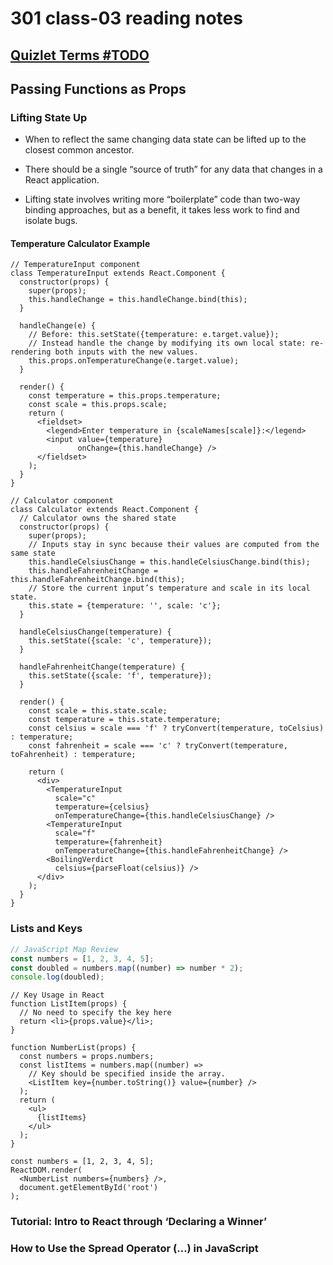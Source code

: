 # 301 class-03 reading notes

## [Quizlet Terms #TODO](https://quizlet.com/)

## Passing Functions as Props

### Lifting State Up

* When to reflect the same changing data state can be lifted up to the closest common ancestor.

* There should be a single “source of truth” for any data that changes in a React application.

* Lifting state involves writing more “boilerplate” code than two-way binding approaches, but as a benefit, it takes less work to find and isolate bugs.

#### Temperature Calculator Example

```JSX
// TemperatureInput component
class TemperatureInput extends React.Component {
  constructor(props) {
    super(props);
    this.handleChange = this.handleChange.bind(this);
  }

  handleChange(e) {
    // Before: this.setState({temperature: e.target.value});
    // Instead handle the change by modifying its own local state: re-rendering both inputs with the new values.
    this.props.onTemperatureChange(e.target.value);
  }

  render() {
    const temperature = this.props.temperature;
    const scale = this.props.scale;
    return (
      <fieldset>
        <legend>Enter temperature in {scaleNames[scale]}:</legend>
        <input value={temperature}
               onChange={this.handleChange} />
      </fieldset>
    );
  }
}
```

```JSX
// Calculator component
class Calculator extends React.Component {
  // Calculator owns the shared state
  constructor(props) {
    super(props);
    // Inputs stay in sync because their values are computed from the same state
    this.handleCelsiusChange = this.handleCelsiusChange.bind(this);
    this.handleFahrenheitChange = this.handleFahrenheitChange.bind(this);
    // Store the current input’s temperature and scale in its local state. 
    this.state = {temperature: '', scale: 'c'};
  }

  handleCelsiusChange(temperature) {
    this.setState({scale: 'c', temperature});
  }

  handleFahrenheitChange(temperature) {
    this.setState({scale: 'f', temperature});
  }

  render() {
    const scale = this.state.scale;
    const temperature = this.state.temperature;
    const celsius = scale === 'f' ? tryConvert(temperature, toCelsius) : temperature;
    const fahrenheit = scale === 'c' ? tryConvert(temperature, toFahrenheit) : temperature;

    return (
      <div>
        <TemperatureInput
          scale="c"
          temperature={celsius}
          onTemperatureChange={this.handleCelsiusChange} />
        <TemperatureInput
          scale="f"
          temperature={fahrenheit}
          onTemperatureChange={this.handleFahrenheitChange} />
        <BoilingVerdict
          celsius={parseFloat(celsius)} />
      </div>
    );
  }
}
```

### Lists and Keys

```JavaScript
// JavaScript Map Review
const numbers = [1, 2, 3, 4, 5];
const doubled = numbers.map((number) => number * 2);
console.log(doubled);
```

```JSX
// Key Usage in React
function ListItem(props) {
  // No need to specify the key here
  return <li>{props.value}</li>;
}

function NumberList(props) {
  const numbers = props.numbers;
  const listItems = numbers.map((number) =>
    // Key should be specified inside the array.
    <ListItem key={number.toString()} value={number} />
  );
  return (
    <ul>
      {listItems}
    </ul>
  );
}

const numbers = [1, 2, 3, 4, 5];
ReactDOM.render(
  <NumberList numbers={numbers} />,
  document.getElementById('root')
);
```

### Tutorial: Intro to React through ‘Declaring a Winner’

### How to Use the Spread Operator (…) in JavaScript
